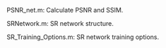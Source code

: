 PSNR_net.m: Calculate PSNR and SSIM.

SRNetwork.m: SR network structure.

SR_Training_Options.m: SR network training options.
